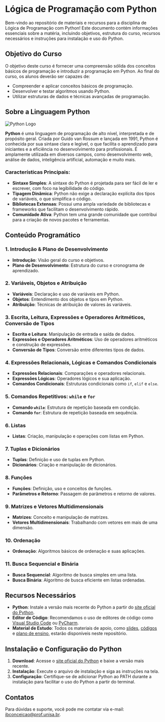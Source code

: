 # Lógica de Programação com Python

Bem-vindo ao repositório de materiais e recursos para a disciplina de Lógica de Programação com Python! Este documento contém informações essenciais sobre a matéria, incluindo objetivos, estrutura do curso, recursos necessários e instruções para instalação e uso do Python.

## Objetivo do Curso

O objetivo deste curso é fornecer uma compreensão sólida dos conceitos básicos de programação e introduzir a programação em Python. Ao final do curso, os alunos deverão ser capazes de:

- Compreender e aplicar conceitos básicos de programação.
- Desenvolver e testar algoritmos usando Python.
- Utilizar estruturas de dados e técnicas avançadas de programação.

## Sobre a Linguagem Python

![Python Logo](https://www.python.org/community/logos/python-logo-master-v3-TM.png)

**Python** é uma linguagem de programação de alto nível, interpretada e de propósito geral. Criada por Guido van Rossum e lançada em 1991, Python é conhecida por sua sintaxe clara e legível, o que facilita o aprendizado para iniciantes e a eficiência no desenvolvimento para profissionais. É amplamente utilizada em diversos campos, como desenvolvimento web, análise de dados, inteligência artificial, automação e muito mais.

### Características Principais:

- **Sintaxe Simples**: A sintaxe do Python é projetada para ser fácil de ler e escrever, com foco na legibilidade do código.
- **Tipagem Dinâmica**: Python não exige a declaração explícita dos tipos de variáveis, o que simplifica o código.
- **Bibliotecas Extensas**: Possui uma ampla variedade de bibliotecas e frameworks que facilitam o desenvolvimento rápido.
- **Comunidade Ativa**: Python tem uma grande comunidade que contribui para a criação de novos pacotes e ferramentas.

## Conteúdo Programático

### 1. Introdução & Plano de Desenvolvimento

- **Introdução**: Visão geral do curso e objetivos.
- **Plano de Desenvolvimento**: Estrutura do curso e cronograma de aprendizado.

### 2. Variáveis, Objetos e Atribuição

- **Variáveis**: Declaração e uso de variáveis em Python.
- **Objetos**: Entendimento dos objetos e tipos em Python.
- **Atribuição**: Técnicas de atribuição de valores às variáveis.

### 3. Escrita, Leitura, Expressões e Operadores Aritméticos, Conversão de Tipos

- **Escrita e Leitura**: Manipulação de entrada e saída de dados.
- **Expressões e Operadores Aritméticos**: Uso de operadores aritméticos e construção de expressões.
- **Conversão de Tipos**: Conversão entre diferentes tipos de dados.

### 4. Expressões Relacionais, Lógicas e Comandos Condicionais

- **Expressões Relacionais**: Comparações e operadores relacionais.
- **Expressões Lógicas**: Operadores lógicos e sua aplicação.
- **Comandos Condicionais**: Estruturas condicionais como `if`, `elif` e `else`.

### 5. Comandos Repetitivos: `while` e `for`

- **Comando `while`**: Estrutura de repetição baseada em condição.
- **Comando `for`**: Estrutura de repetição baseada em sequência.

### 6. Listas

- **Listas**: Criação, manipulação e operações com listas em Python.

### 7. Tuplas e Dicionários

- **Tuplas**: Definição e uso de tuplas em Python.
- **Dicionários**: Criação e manipulação de dicionários.

### 8. Funções

- **Funções**: Definição, uso e conceitos de funções.
- **Parâmetros e Retorno**: Passagem de parâmetros e retorno de valores.

### 9. Matrizes e Vetores Multidimensionais

- **Matrizes**: Conceito e manipulação de matrizes.
- **Vetores Multidimensionais**: Trabalhando com vetores em mais de uma dimensão.

### 10. Ordenação

- **Ordenação**: Algoritmos básicos de ordenação e suas aplicações.

### 11. Busca Sequencial e Binária

- **Busca Sequencial**: Algoritmo de busca simples em uma lista.
- **Busca Binária**: Algoritmo de busca eficiente em listas ordenadas.

## Recursos Necessários

- **Python**: Instale a versão mais recente do Python a partir do [site oficial do Python](https://www.python.org/).
- **Editor de Código**: Recomendamos o uso de editores de código como [Visual Studio Code](https://code.visualstudio.com/) ou [PyCharm](https://www.jetbrains.com/pycharm/).
- **Material de Estudo**: Todos os materiais de apoio, como [slides](Material(Slides)/), [códigos](Codigos/) e [plano de ensino](Material(Slides)/Planodeensino.pdf), estarão disponíveis neste repositório.

## Instalação e Configuração do Python

1. **Download**: Acesse o [site oficial do Python](https://www.python.org/) e baixe a versão mais recente.
2. **Instalação**: Execute o arquivo de instalação e siga as instruções na tela.
3. **Configuração**: Certifique-se de adicionar Python ao PATH durante a instalação para facilitar o uso do Python a partir do terminal.

## Contatos

Para dúvidas e suporte, você pode me contatar via e-mail: [ibconceicao@prof.unisa.br](mailto:ibconceicao@prof.unisa.br).


